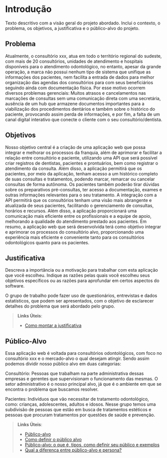 # Introdução

Texto descritivo com a visão geral do projeto abordado. Inclui o contexto, o problema, os objetivos, a justificativa e o público-alvo do projeto.

## Problema


Atualmente, o consultório xxx, atua em todo o território regional do sudeste, com mais de 20 consultórios, unidades de atendimento e hospitais disponíveis para o atendimento odontológico, no entanto, apesar da grande operação, a marca não possui nenhum tipo de sistema que unifique as informações dos pacientes, nem facilita a entrada de dados para melhor organização das agendas dos consultórios para com seus beneficiários seguindo ainda com documentação física. Por esse motivo ocorrem diversos problemas gerenciais: Muitos atrasos e cancelamentos nas marcações de consultas sem uma comunicação direta com uma secretária, ausência de um hub que armazene documentos importantes para a viabilização dos procedimentos dentários e também sobre o histórico do paciente, provocando assim perda de informações, e por fim, a falta de um canal digital interativo que conecte o cliente com o seu consultório/dentista.


## Objetivos

Nosso objetivo central é a criação de uma aplicação web que possa integrar e melhorar os processos da franquia, além de aprimorar e facilitar a relação entre consultório e paciente, utilizando uma API que será possível criar registros de dentistas, pacientes e prontuários, bem como registrar o atendimento da consulta.
Além disso, a aplicação permitirá que os pacientes, por meio da aplicação, tenham acesso a um histórico completo de suas consultas e tratamentos, podendo marcar, remarcar ou cancelar consultas de forma autônoma. Os pacientes também poderão tirar dúvidas sobre os preparativos pré-consultas, ter acesso a documentação, exames e outras informações relevantes para o seu tratamento.
A integração com a API permitirá que os consultórios tenham uma visão mais abrangente e atualizada de seus pacientes, facilitando o gerenciamento de consultas, horários e recursos. Além disso, a aplicação proporcionará uma comunicação mais eficiente entre os profissionais e a equipe de apoio, melhorando a qualidade do atendimento prestado aos pacientes. Em resumo, a aplicação web que será desenvolvida terá como objetivo integrar e aprimorar os processos do consultório alvo, proporcionando uma experiência mais eficiente e conveniente tanto para os consultórios odontológicos quanto para os pacientes.


## Justificativa

Descreva a importância ou a motivação para trabalhar com esta aplicação que você escolheu. Indique as razões pelas quais você escolheu seus objetivos específicos ou as razões para aprofundar em certos aspectos do software.

O grupo de trabalho pode fazer uso de questionários, entrevistas e dados estatísticos, que podem ser apresentados, com o objetivo de esclarecer detalhes do problema que será abordado pelo grupo.

> **Links Úteis**:
> - [Como montar a justificativa](https://guiadamonografia.com.br/como-montar-justificativa-do-tcc/)

## Público-Alvo

Essa aplicação web é voltada para consultórios odontológicos, com foco no consultório xxx e o mercado-alvo o qual desejam atingir.
Sendo assim podemos dividir nosso público alvo em duas categorias:

Consultório: Pessoas que trabalham na parte administrativa dessas empresas e gerentes que supervisionam o funcionamento das mesmas. O setor administrativo é o nosso principal alvo, já que é o ambiente em que se encontra o problema que buscamos resolver.

Pacientes: Indivíduos que vão necessitar de tratamento odontológico, como: crianças, adolescentes, adultos e idosos. Nesse grupo temos uma subdivisão de pessoas que estão em busca de tratamentos estéticos e pessoas que procuram tratamentos por questões de saúde e prevenção.

> **Links Úteis**:
> - [Público-alvo](https://blog.hotmart.com/pt-br/publico-alvo/)
> - [Como definir o público alvo](https://exame.com/pme/5-dicas-essenciais-para-definir-o-publico-alvo-do-seu-negocio/)
> - [Público-alvo: o que é, tipos, como definir seu público e exemplos](https://klickpages.com.br/blog/publico-alvo-o-que-e/)
> - [Qual a diferença entre público-alvo e persona?](https://rockcontent.com/blog/diferenca-publico-alvo-e-persona/)
